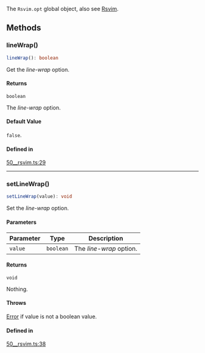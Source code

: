 The `Rsvim.opt` global object, also see [Rsvim](Rsvim.md).

## Methods

### lineWrap()

```ts
lineWrap(): boolean
```

Get the _line-wrap_ option.

#### Returns

`boolean`

The _line-wrap_ option.

#### Default Value

`false`.

#### Defined in

[50\_\_rsvim.ts:29](https://github.com/rsvim/rsvim/blob/913b4f141a869533f584487316d2598495e6f9bc/src/js/runtime/50__rsvim.ts#L29)

***

### setLineWrap()

```ts
setLineWrap(value): void
```

Set the _line-wrap_ option.

#### Parameters

| Parameter | Type | Description |
| ------ | ------ | ------ |
| `value` | `boolean` | The _line-wrap_ option. |

#### Returns

`void`

Nothing.

#### Throws

[Error](https://developer.mozilla.org/docs/Web/JavaScript/Reference/Global_Objects/Error) if value is not a boolean value.

#### Defined in

[50\_\_rsvim.ts:38](https://github.com/rsvim/rsvim/blob/913b4f141a869533f584487316d2598495e6f9bc/src/js/runtime/50__rsvim.ts#L38)
